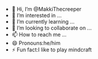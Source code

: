 - 👋 Hi, I’m @MakkiThecreeper
- 👀 I’m interested in ...
- 🌱 I’m currently learning ...
- 💞️ I’m looking to collaborate on ...
- 📫 How to reach me ...
- 😄 Pronouns:he/him
- ⚡ Fun fact:I like to play mindcraft

<!---
MakkiThecreeper/MakkiThecreeper is a ✨ special ✨ repository because its `README.md` (this file) appears on your GitHub profile.
You can click the Preview link to take a look at your changes.
--->
